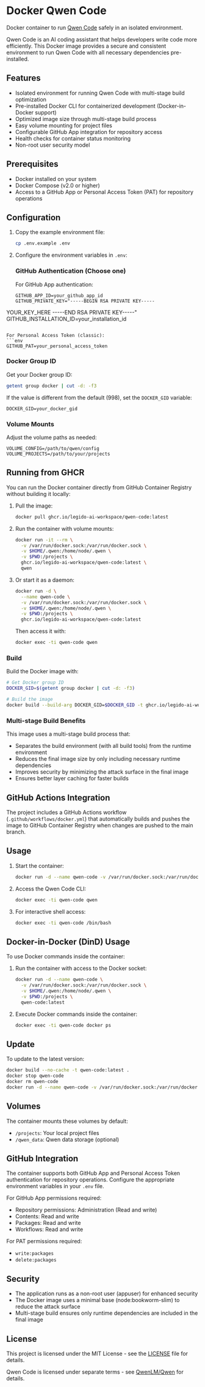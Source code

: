 # Docker Qwen Code

Docker container to run [Qwen Code](https://github.com/QwenLM/Qwen) safely in an isolated environment.

Qwen Code is an AI coding assistant that helps developers write code more efficiently. This Docker image provides a secure and consistent environment to run Qwen Code with all necessary dependencies pre-installed.

## Features

- Isolated environment for running Qwen Code with multi-stage build optimization
- Pre-installed Docker CLI for containerized development (Docker-in-Docker support)
- Optimized image size through multi-stage build process
- Easy volume mounting for project files
- Configurable GitHub App integration for repository access
- Health checks for container status monitoring
- Non-root user security model

## Prerequisites

- Docker installed on your system
- Docker Compose (v2.0 or higher)
- Access to a GitHub App or Personal Access Token (PAT) for repository operations

## Configuration

1. Copy the example environment file:
   ```bash
   cp .env.example .env
   ```

2. Configure the environment variables in `.env`:
   
   ### GitHub Authentication (Choose one)
   
   For GitHub App authentication:
   ```env
   GITHUB_APP_ID=your_github_app_id
   GITHUB_PRIVATE_KEY="-----BEGIN RSA PRIVATE KEY-----
YOUR_KEY_HERE
-----END RSA PRIVATE KEY-----"
   GITHUB_INSTALLATION_ID=your_installation_id
   ```
   
   For Personal Access Token (classic):
   ```env
   GITHUB_PAT=your_personal_access_token
   ```
   
   ### Docker Group ID
   Get your Docker group ID:
   ```bash
   getent group docker | cut -d: -f3
   ```
   
   If the value is different from the default (998), set the `DOCKER_GID` variable:
   ```env
   DOCKER_GID=your_docker_gid
   ```
   
   ### Volume Mounts
   Adjust the volume paths as needed:
   ```env
   VOLUME_CONFIG=/path/to/qwen/config
   VOLUME_PROJECTS=/path/to/your/projects
   ```

## Running from GHCR

You can run the Docker container directly from GitHub Container Registry without building it locally:

1. Pull the image:
   ```bash
   docker pull ghcr.io/legido-ai-workspace/qwen-code:latest
   ```

2. Run the container with volume mounts:
   ```bash
   docker run -it --rm \
     -v /var/run/docker.sock:/var/run/docker.sock \
     -v $HOME/.qwen:/home/node/.qwen \
     -v $PWD:/projects \
     ghcr.io/legido-ai-workspace/qwen-code:latest \
     qwen
   ```

3. Or start it as a daemon:
   ```bash
   docker run -d \
     --name qwen-code \
     -v /var/run/docker.sock:/var/run/docker.sock \
     -v $HOME/.qwen:/home/node/.qwen \
     -v $PWD:/projects \
     ghcr.io/legido-ai-workspace/qwen-code:latest
   ```

   Then access it with:
   ```bash
   docker exec -ti qwen-code qwen
   ```

### Build

Build the Docker image with:
```bash
# Get Docker group ID
DOCKER_GID=$(getent group docker | cut -d: -f3)

# Build the image
docker build --build-arg DOCKER_GID=$DOCKER_GID -t ghcr.io/legido-ai-workspace/qwen-code:latest .
```

### Multi-stage Build Benefits

This image uses a multi-stage build process that:

- Separates the build environment (with all build tools) from the runtime environment
- Reduces the final image size by only including necessary runtime dependencies
- Improves security by minimizing the attack surface in the final image
- Ensures better layer caching for faster builds

## GitHub Actions Integration

The project includes a GitHub Actions workflow (`.github/workflows/docker.yml`) that automatically builds and pushes the image to GitHub Container Registry when changes are pushed to the main branch.

## Usage

1. Start the container:
   ```bash
   docker run -d --name qwen-code -v /var/run/docker.sock:/var/run/docker.sock -v $PWD:/projects qwen-code:latest
   ```

2. Access the Qwen Code CLI:
   ```bash
   docker exec -ti qwen-code qwen
   ```

3. For interactive shell access:
   ```bash
   docker exec -ti qwen-code /bin/bash
   ```

## Docker-in-Docker (DinD) Usage

To use Docker commands inside the container:

1. Run the container with access to the Docker socket:
   ```bash
   docker run -d --name qwen-code \
     -v /var/run/docker.sock:/var/run/docker.sock \
     -v $HOME/.qwen:/home/node/.qwen \
     -v $PWD:/projects \
     qwen-code:latest
   ```

2. Execute Docker commands inside the container:
   ```bash
   docker exec -ti qwen-code docker ps
   ```

## Update

To update to the latest version:
```bash
docker build --no-cache -t qwen-code:latest .
docker stop qwen-code
docker rm qwen-code
docker run -d --name qwen-code -v /var/run/docker.sock:/var/run/docker.sock -v $PWD:/projects qwen-code:latest
```

## Volumes

The container mounts these volumes by default:
- `/projects`: Your local project files
- `/qwen_data`: Qwen data storage (optional)

## GitHub Integration

The container supports both GitHub App and Personal Access Token authentication for repository operations. Configure the appropriate environment variables in your `.env` file.

For GitHub App permissions required:
- Repository permissions: Administration (Read and write)
- Contents: Read and write
- Packages: Read and write
- Workflows: Read and write

For PAT permissions required:
- `write:packages`
- `delete:packages`

## Security

- The application runs as a non-root user (appuser) for enhanced security
- The Docker image uses a minimal base (node:bookworm-slim) to reduce the attack surface
- Multi-stage build ensures only runtime dependencies are included in the final image

## License

This project is licensed under the MIT License - see the [LICENSE](LICENSE) file for details.

Qwen Code is licensed under separate terms - see [QwenLM/Qwen](https://github.com/QwenLM/Qwen) for details.